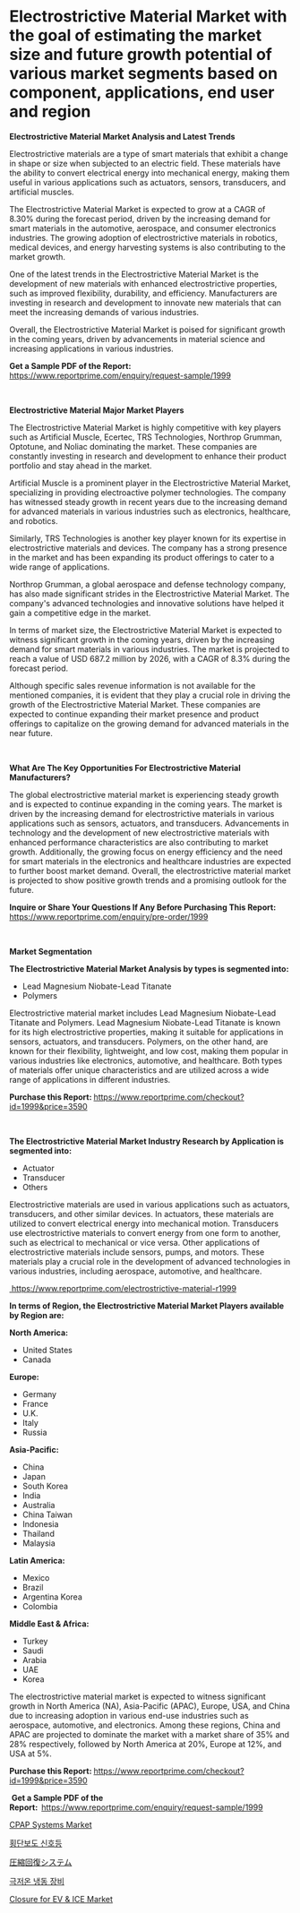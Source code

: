 <p><h1>Electrostrictive Material Market with the goal of estimating the market size and future growth potential of various market segments based on component, applications, end user and region</h1></p><p><strong>Electrostrictive Material Market Analysis and Latest Trends</strong></p>
<p><p>Electrostrictive materials are a type of smart materials that exhibit a change in shape or size when subjected to an electric field. These materials have the ability to convert electrical energy into mechanical energy, making them useful in various applications such as actuators, sensors, transducers, and artificial muscles.</p><p>The Electrostrictive Material Market is expected to grow at a CAGR of 8.30% during the forecast period, driven by the increasing demand for smart materials in the automotive, aerospace, and consumer electronics industries. The growing adoption of electrostrictive materials in robotics, medical devices, and energy harvesting systems is also contributing to the market growth.</p><p>One of the latest trends in the Electrostrictive Material Market is the development of new materials with enhanced electrostrictive properties, such as improved flexibility, durability, and efficiency. Manufacturers are investing in research and development to innovate new materials that can meet the increasing demands of various industries.</p><p>Overall, the Electrostrictive Material Market is poised for significant growth in the coming years, driven by advancements in material science and increasing applications in various industries.</p></p>
<p><strong>Get a Sample PDF of the Report:&nbsp;</strong> <a href="https://www.reportprime.com/enquiry/request-sample/1999">https://www.reportprime.com/enquiry/request-sample/1999</a></p>
<p>&nbsp;</p>
<p><strong>Electrostrictive Material Major Market Players</strong></p>
<p><p>The Electrostrictive Material Market is highly competitive with key players such as Artificial Muscle, Ecertec, TRS Technologies, Northrop Grumman, Optotune, and Noliac dominating the market. These companies are constantly investing in research and development to enhance their product portfolio and stay ahead in the market.</p><p>Artificial Muscle is a prominent player in the Electrostrictive Material Market, specializing in providing electroactive polymer technologies. The company has witnessed steady growth in recent years due to the increasing demand for advanced materials in various industries such as electronics, healthcare, and robotics.</p><p>Similarly, TRS Technologies is another key player known for its expertise in electrostrictive materials and devices. The company has a strong presence in the market and has been expanding its product offerings to cater to a wide range of applications.</p><p>Northrop Grumman, a global aerospace and defense technology company, has also made significant strides in the Electrostrictive Material Market. The company's advanced technologies and innovative solutions have helped it gain a competitive edge in the market.</p><p>In terms of market size, the Electrostrictive Material Market is expected to witness significant growth in the coming years, driven by the increasing demand for smart materials in various industries. The market is projected to reach a value of USD 687.2 million by 2026, with a CAGR of 8.3% during the forecast period.</p><p>Although specific sales revenue information is not available for the mentioned companies, it is evident that they play a crucial role in driving the growth of the Electrostrictive Material Market. These companies are expected to continue expanding their market presence and product offerings to capitalize on the growing demand for advanced materials in the near future.</p></p>
<p>&nbsp;</p>
<p><strong>What Are The Key Opportunities For Electrostrictive Material Manufacturers?</strong></p>
<p><p>The global electrostrictive material market is experiencing steady growth and is expected to continue expanding in the coming years. The market is driven by the increasing demand for electrostrictive materials in various applications such as sensors, actuators, and transducers. Advancements in technology and the development of new electrostrictive materials with enhanced performance characteristics are also contributing to market growth. Additionally, the growing focus on energy efficiency and the need for smart materials in the electronics and healthcare industries are expected to further boost market demand. Overall, the electrostrictive material market is projected to show positive growth trends and a promising outlook for the future.</p></p>
<p><strong>Inquire or Share Your Questions If Any Before Purchasing This Report:</strong> <a href="https://www.reportprime.com/enquiry/pre-order/1999">https://www.reportprime.com/enquiry/pre-order/1999</a></p>
<p>&nbsp;</p>
<p><strong>Market Segmentation</strong></p>
<p><strong>The Electrostrictive Material Market Analysis by types is segmented into:</strong></p>
<p><ul><li>Lead Magnesium Niobate-Lead Titanate</li><li>Polymers</li></ul></p>
<p><p>Electrostrictive material market includes Lead Magnesium Niobate-Lead Titanate and Polymers. Lead Magnesium Niobate-Lead Titanate is known for its high electrostrictive properties, making it suitable for applications in sensors, actuators, and transducers. Polymers, on the other hand, are known for their flexibility, lightweight, and low cost, making them popular in various industries like electronics, automotive, and healthcare. Both types of materials offer unique characteristics and are utilized across a wide range of applications in different industries.</p></p>
<p><strong>Purchase this Report:&nbsp;</strong><a href="https://www.reportprime.com/checkout?id=1999&price=3590">https://www.reportprime.com/checkout?id=1999&price=3590</a></p>
<p>&nbsp;</p>
<p><strong>The Electrostrictive Material Market Industry Research by Application is segmented into:</strong></p>
<p><ul><li>Actuator</li><li>Transducer</li><li>Others</li></ul></p>
<p><p>Electrostrictive materials are used in various applications such as actuators, transducers, and other similar devices. In actuators, these materials are utilized to convert electrical energy into mechanical motion. Transducers use electrostrictive materials to convert energy from one form to another, such as electrical to mechanical or vice versa. Other applications of electrostrictive materials include sensors, pumps, and motors. These materials play a crucial role in the development of advanced technologies in various industries, including aerospace, automotive, and healthcare.</p></p>
<p><a href="https://www.reportprime.com/electrostrictive-material-r1999">&nbsp;https://www.reportprime.com/electrostrictive-material-r1999</a></p>
<p><strong>In terms of Region, the Electrostrictive Material Market Players available by Region are:</strong></p>
<p>
    <p> <strong> North America: </strong>
        <ul>
            <li>United States</li>
            <li>Canada</li>
        </ul>
        </p> 
    <p> <strong> Europe: </strong>
        <ul>
            <li>Germany</li>
            <li>France</li>
            <li>U.K.</li>
            <li>Italy</li>
            <li>Russia</li>
        </ul>
        </p> 
    <p> <strong> Asia-Pacific: </strong>
        <ul>
            <li>China</li>
            <li>Japan</li>
            <li>South Korea</li>
            <li>India</li>
            <li>Australia</li>
            <li>China Taiwan</li>
            <li>Indonesia</li>
            <li>Thailand</li>
            <li>Malaysia</li>
        </ul>
        </p> 
    <p> <strong> Latin America: </strong>
        <ul>
            <li>Mexico</li>
            <li>Brazil</li>
            <li>Argentina Korea</li>
            <li>Colombia</li>
        </ul>
        </p> 
    <p> <strong> Middle East & Africa: </strong>
        <ul>
            <li>Turkey</li>
            <li>Saudi</li>
            <li>Arabia</li>
            <li>UAE</li>
            <li>Korea</li>
        </ul>
    </p>
    </p>
<p><p>The electrostrictive material market is expected to witness significant growth in North America (NA), Asia-Pacific (APAC), Europe, USA, and China due to increasing adoption in various end-use industries such as aerospace, automotive, and electronics. Among these regions, China and APAC are projected to dominate the market with a market share of 35% and 28% respectively, followed by North America at 20%, Europe at 12%, and USA at 5%.</p></p>
<p><strong>Purchase this Report: </strong><a href="https://www.reportprime.com/checkout?id=1999&price=3590">https://www.reportprime.com/checkout?id=1999&price=3590</a></p>
<p>&nbsp;<strong>Get a Sample PDF of the Report:&nbsp;&nbsp;</strong><a href="https://www.reportprime.com/enquiry/request-sample/1999">https://www.reportprime.com/enquiry/request-sample/1999</a></p>
<p><strong></strong></p>
<p><p><a href="https://issuu.com/reportprime-2/docs/cpap-systems-market-size-2030.pptx">CPAP Systems Market</a></p><p><a href="https://medium.com/@cameronmills55_86881/%ED%9A%A1%EB%8B%A8%EB%B3%B4%EB%8F%84-%EC%8B%A0%ED%98%B8%EB%93%B1-%EC%8B%9C%EC%9E%A5-%EA%B8%80%EB%A1%9C%EB%B2%8C-%EB%B0%8F-%EC%A7%80%EC%97%AD-%EB%B6%84%EC%84%9D-%EC%B5%9C%EC%A2%85-%EC%82%AC%EC%9A%A9%EC%9E%90-%EC%A0%9C%ED%92%88-%EB%B0%8F-%EC%A7%80%EC%97%AD%EC%97%90-%EC%B4%88%EC%A0%90%EC%9D%84-%EB%A7%9E%EC%B6%98-%EB%B6%84%EC%84%9D-%EB%B0%8F-%EC%98%88%EC%B8%A1-2024-2031-250e3683575f">횡단보도 신호등</a></p><p><a href="https://github.com/JessKilback/Market-Research-Report-List-1/blob/main/540021819939.md">圧縮回復システム</a></p><p><a href="https://medium.com/@cameronmills55_86881/%EA%B8%80%EB%A1%9C%EB%B2%8C-%ED%81%AC%EB%9D%BC%EC%9D%B4%EC%98%A4%EC%A0%A0-%ED%94%84%EB%A6%AC%EC%A7%95-%EC%9E%A5%EB%B9%84-%EC%8B%9C%EC%9E%A5-%EB%B6%84%EC%84%9D-%EB%8F%99%ED%96%A5-%EC%98%88%EC%B8%A1-%EB%B0%8F-%EC%84%B1%EC%9E%A5-%EA%B8%B0%ED%9A%8C-2024-2031-%EC%9D%84-%EB%8B%A4%EB%A3%AC-179%ED%8E%98%EC%9D%B4%EC%A7%80-%EB%B3%B4%EA%B3%A0%EC%84%9C-722335df64dd">극저온 냉동 장비</a></p><p><a href="https://www.linkedin.com/pulse/global-closure-ev-amp-ice-market-trends-insights-growth-opportunities-uq1cc">Closure for EV & ICE Market</a></p></p>